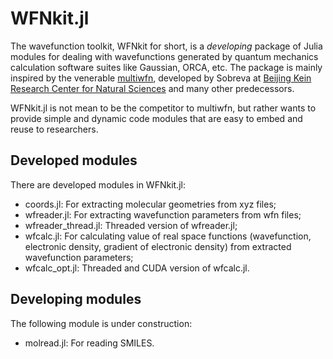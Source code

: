 # WFNkit.jl

The wavefunction toolkit, WFNkit for short, is a *developing* package of Julia modules for dealing with wavefunctions generated by quantum mechanics calculation software suites like Gaussian, ORCA, etc. The package is mainly inspired by the venerable [multiwfn](http://sobereva.com/multiwfn/), developed by Sobreva at [Beijing Kein Research Center for Natural Sciences](http://www.keinsci.com/) and many other predecessors.

WFNkit.jl is not mean to be the competitor to multiwfn, but rather wants to provide simple and dynamic code modules that are easy to embed and reuse to researchers.

## Developed modules

There are developed modules in WFNkit.jl:

- coords.jl: For extracting molecular geometries from xyz files;
- wfreader.jl: For extracting wavefunction parameters from wfn files;
- wfreader_thread.jl: Threaded version of wfreader.jl;
- wfcalc.jl: For calculating value of real space functions (wavefunction, electronic density, gradient of electronic density) from extracted wavefunction parameters;
- wfcalc_opt.jl: Threaded and CUDA version of wfcalc.jl.

## Developing modules

The following module is under construction:

- molread.jl: For reading SMILES.
